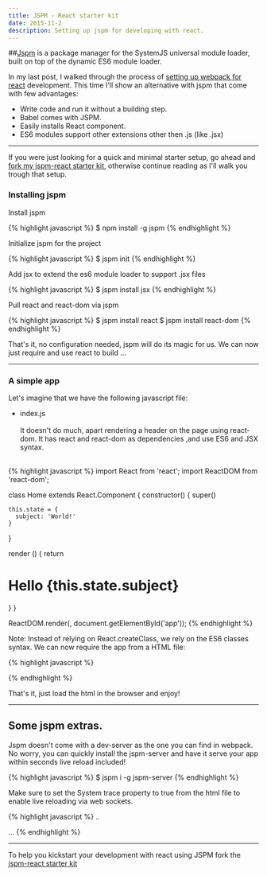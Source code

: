 ```yaml
---
title: JSPM - React starter kit
date: 2015-11-2
description: Setting up jspm for developing with react.
---
```


##[Jspm](https://jspm.io/) is a package manager for the SystemJS universal module loader, built on top of the dynamic ES6 module loader.

In my last post, I walked through the process of [setting up webpack for react](http://nick.balestra.ch/2015/up-and-running-with-webpack-for-babel-and-react/) development.  This time I'll show an alternative with jspm that come with few advantages:

- Write code and run it without a building step.
- Babel comes with JSPM.
- Easily installs React component.
- ES6 modules support other extensions other then .js (like .jsx)

***

If you were just looking for a quick and minimal starter setup, go ahead and [fork my jspm-react starter kit](https://github.com/nickbalestra/jspm-react-starter-kit), otherwise continue reading as I'll walk you trough that setup.

### Installing jspm

Install jspm

{% highlight javascript %}
$ npm install -g jspm
{% endhighlight %}

Initialize jspm for the project

{% highlight javascript %}
$ jspm init
{% endhighlight %}

Add jsx to extend the es6 module loader to support .jsx files

{% highlight javascript %}
$ jspm install jsx
{% endhighlight %}

Pull react and react-dom via jspm

{% highlight javascript %}
$ jspm install react
$ jspm install react-dom
{% endhighlight %}

That's it, no configuration needed, jspm will do its magic for us.
We can now just require and use react to build ...
***

### A simple app

Let's imagine that we have the following javascript file:

- index.js
<br><br>
It doesn't do much, apart rendering a header on the page using react-dom.
It has react and react-dom as dependencies ,and use ES6 and JSX syntax.


<br>{% highlight javascript %}
import React from 'react';
import ReactDOM from 'react-dom';

class Home extends React.Component {
  constructor() {
    super()

    this.state = {
      subject: 'World!'
    }
  }

  render () {
    return <h1>Hello {this.state.subject}</h1>
  }
}

ReactDOM.render(<Home />, document.getElementById('app'));
{% endhighlight %}

Note: Instead of relying on React.createClass, we rely on the ES6 classes syntax.
We can now require the app from a HTML file:



{% highlight javascript %}
<!doctype html>
<html>
<head>
<meta charset="utf-8">
<title>Home</title>  
</head>
<body>
<div id="app"></div>
<script src="jspm_packages/system.js"></script>
<script src="config.js"></script>
<script>
    System.import('../app/index').catch(console.error.bind(console))
</script>
</body>
{% endhighlight %}

That's it, just load the html in the browser and enjoy!

***

## Some jspm extras.

Jspm doesn't come with a dev-server as the one you can find in webpack.
No worry, you can quickly install the jspm-server and have it serve your app within seconds live reload included!

{% highlight javascript %}
$ jspm i -g jspm-server
{% endhighlight %}

Make sure to set the System trace property to true from the html file to enable live reloading via web sockets.

{% highlight javascript %}
..
<script>
    System.trace = true;
    System.import('../app/index').catch(console.error.bind(console))
</script>
...
{% endhighlight %}

***

To help you kickstart your development with react using JSPM fork the [jspm-react starter kit](https://github.com/nickbalestra/jspm-react-starter-kit)
